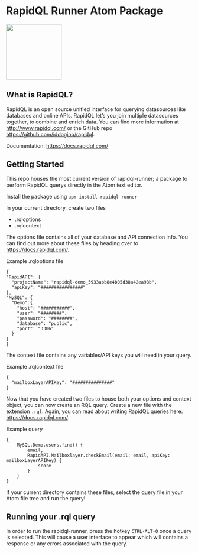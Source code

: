 # RapidQL Runner Atom Package


<img src="https://storage.googleapis.com/rapid-misc-files/rapidQLogo2x.png" width="150">

## What is RapidQL?

RapidQL is an open source unified interface for querying datasources like databases and online APIs. RapidQL let’s you join multiple datasources together, to combine and enrich data. You can find more information at http://www.rapidql.com/ or the GitHub repo https://github.com/iddogino/rapidql.

Documentation: https://docs.rapidql.com/

## Getting Started

This repo houses the most current version of rapidql-runner; a package to perform RapidQL querys directly in the Atom text editor.

Install the package using `apm install rapidql-runner`

In your current directory, create two files

- .rqloptions
- .rqlcontext

The options file contains all of your database and API connection info. You can find out more about these files by heading over to https://docs.rapidql.com/.

Example .rqloptions file
  ```
  {
  "RapidAPI": {
    "projectName": "rapidql-demo_5933abb8e4b05d38a42ea98b",
    "apiKey": "################"
  },
  "MySQL": {
    "Demo":{
      "host": "###########",
      "user": "########",
      "password": "########",
      "database": "public",
      "port": "3306"
    }
  }
}
```

The context file contains any variables/API keys you will need in your query.

Example .rqlcontext file
```
{
  "mailboxLayerAPIKey": "###############"
}
```

Now that you have created two files to house both your options and context object, you can now create an RQL query. Create a new file with the extension `.rql`. Again, you can read about writing RapidQL queries here: https://docs.rapidql.com/.

Example query

```
{
    MySQL.Demo.users.find() {
        email,
        RapidAPI.Mailboxlayer.checkEmail(email: email, apiKey: mailboxLayerAPIKey) {
            score
        }
    }
}
```

If your current directory contains these files, select the query file in your Atom file tree and run the query!

## Running your .rql query

In order to run the rapidql-runner, press the hotkey `CTRL-ALT-O` once a query is selected. This will cause a user interface to appear which will contains a response or any errors associated with the query.
